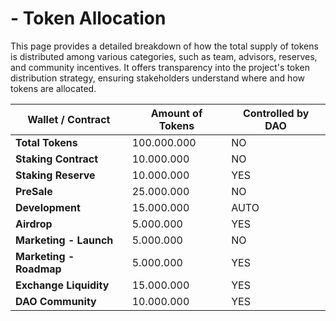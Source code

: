 # - Token Allocation

This page provides a detailed breakdown of how the total supply of tokens is distributed among various categories, such as team, advisors, reserves, and community incentives. It offers transparency into the project's token distribution strategy, ensuring stakeholders understand where and how tokens are allocated.

| Wallet / Contract       | Amount of Tokens | Controlled by DAO |
| ----------------------- | ---------------- | ----------------- |
| **Total Tokens**        | 100.000.000      | NO                |
| **Staking Contract**    | 10.000.000       | NO                |
| **Staking Reserve**     | 10.000.000       | YES               |
| **PreSale**             | 25.000.000       | NO                |
| **Development**         | 15.000.000       | AUTO              |
| **Airdrop**             | 5.000.000        | YES               |
| **Marketing - Launch**  | 5.000.000        | NO                |
| **Marketing - Roadmap** | 5.000.000        | YES               |
| **Exchange Liquidity**  | 15.000.000       | YES               |
| **DAO Community**       | 10.000.000       | YES               |


